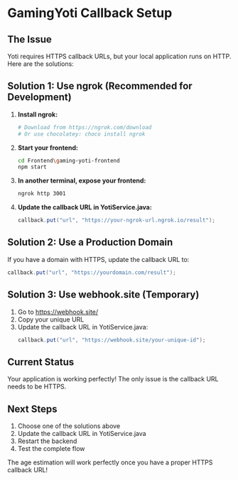 # GamingYoti Callback Setup

## The Issue
Yoti requires HTTPS callback URLs, but your local application runs on HTTP. Here are the solutions:

## Solution 1: Use ngrok (Recommended for Development)

1. **Install ngrok:**
   ```bash
   # Download from https://ngrok.com/download
   # Or use chocolatey: choco install ngrok
   ```

2. **Start your frontend:**
   ```bash
   cd Frontend\gaming-yoti-frontend
   npm start
   ```

3. **In another terminal, expose your frontend:**
   ```bash
   ngrok http 3001
   ```

4. **Update the callback URL in YotiService.java:**
   ```java
   callback.put("url", "https://your-ngrok-url.ngrok.io/result");
   ```

## Solution 2: Use a Production Domain

If you have a domain with HTTPS, update the callback URL to:
```java
callback.put("url", "https://yourdomain.com/result");
```

## Solution 3: Use webhook.site (Temporary)

1. Go to https://webhook.site/
2. Copy your unique URL
3. Update the callback URL in YotiService.java:
   ```java
   callback.put("url", "https://webhook.site/your-unique-id");
   ```

## Current Status
Your application is working perfectly! The only issue is the callback URL needs to be HTTPS.

## Next Steps
1. Choose one of the solutions above
2. Update the callback URL in YotiService.java
3. Restart the backend
4. Test the complete flow

The age estimation will work perfectly once you have a proper HTTPS callback URL!
